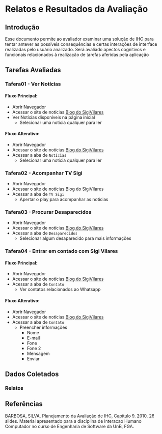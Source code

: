 # Relatos e Resultados da Avaliação

## Introdução

Esse documento permite ao avaliador examinar uma solução de IHC para tentar antever as possíveis consequências e certas interações de interface realizadas pelo usuário analizado. Será avaliado apectos cognitivos e funcionais relacionados à realização de tarefas aferidas pela aplicação

## Tarefas Avaliadas

### Tafera01 - Ver Notícias

#### Fluxo Principal:

- Abrir Navegador
- Acessar o site de notícias [Blog do SigiVilares](https://www.sigivilares.com.br/)
- Ver Notícias disponíveis na página inicial
    - Selecionar uma noticia qualquer para ler

#### Fluxo Alterativo:

- Abrir Navegador
- Acessar o site de notícias [Blog do SigiVilares](https://www.sigivilares.com.br/)
- Acessar a aba de `Notícias`
    - Selecionar uma noticia qualquer para ler

### Tafera02 - Acompanhar TV Sigi

- Abrir Navegador
- Acessar o site de notícias [Blog do SigiVilares](https://www.sigivilares.com.br/)
- Acessar a aba de `TV Sigi`
    - Apertar o play para acompanhar as notícias

### Tafera03 - Procurar Desaparecidos

- Abrir Navegador
- Acessar o site de notícias [Blog do SigiVilares](https://www.sigivilares.com.br/)
- Acessar a aba de `Desaparecidos`
    - Selecionar algum desaparecido para mais informações

### Tafera04 - Entrar em contado com Sigi Vilares

#### Fluxo Principal:

- Abrir Navegador
- Acessar o site de notícias [Blog do SigiVilares](https://www.sigivilares.com.br/)
- Acessar a aba de `Contato`
    - Ver contatos relacionados ao Whatsapp

#### Fluxo Alterativo:

- Abrir Navegador
- Acessar o site de notícias [Blog do SigiVilares](https://www.sigivilares.com.br/)
- Acessar a aba de `Contato`
    - Preencher informações
        - Nome
        - E-mail
        - Fone
        - Fone 2
        - Mensagem
        - Enviar

## Dados Coletados

### Relatos

## Referências

BARBOSA, SILVA. Planejamento da Avaliação de IHC, Capítulo 9. 2010. 26 slides. Material apresentado para a disciplina de Interacao Humano Computador no curso de Engenharia de Software da UnB, FGA.
